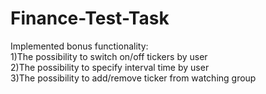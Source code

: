 # Finance-Test-Task

Implemented bonus functionality: <br/>
1)The possibility to switch on/off tickers by user<br/>
2)The possibility to specify interval time by user<br/>
3)The possibility to add/remove ticker from watching group<br/>
